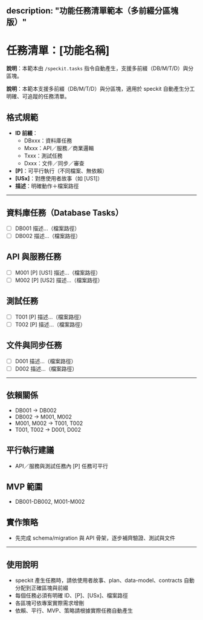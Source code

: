 description: "功能任務清單範本（多前綴分區塊版）"
---



# 任務清單：[功能名稱]

**說明**：本範本由 `/speckit.tasks` 指令自動產生，支援多前綴（DB/M/T/D）與分區塊。

**說明**：本範本支援多前綴（DB/M/T/D）與分區塊，適用於 speckit 自動產生分工明確、可追蹤的任務清單。

## 格式規範
- **ID 前綴**：
  - DBxxx：資料庫任務
  - Mxxx：API／服務／商業邏輯
  - Txxx：測試任務
  - Dxxx：文件／同步／審查
- **[P]**：可平行執行（不同檔案、無依賴）
- **[USx]**：對應使用者故事（如 [US1]）
- **描述**：明確動作＋檔案路徑

---


## 資料庫任務（Database Tasks）
- [ ] DB001 描述...（檔案路徑）
- [ ] DB002 描述...（檔案路徑）

## API 與服務任務
- [ ] M001 [P] [US1] 描述...（檔案路徑）
- [ ] M002 [P] [US2] 描述...（檔案路徑）

## 測試任務
- [ ] T001 [P] 描述...（檔案路徑）
- [ ] T002 [P] 描述...（檔案路徑）

## 文件與同步任務
- [ ] D001 描述...（檔案路徑）
- [ ] D002 描述...（檔案路徑）

---


## 依賴關係
- DB001 → DB002
- DB002 → M001, M002
- M001, M002 → T001, T002
- T001, T002 → D001, D002


## 平行執行建議
- API／服務與測試任務內 [P] 任務可平行


## MVP 範圍
- DB001-DB002, M001-M002


## 實作策略
- 先完成 schema/migration 與 API 骨架，逐步補齊驗證、測試與文件

---


## 使用說明
- speckit 產生任務時，請依使用者故事、plan、data-model、contracts 自動分配到正確區塊與前綴
- 每個任務必須有明確 ID、[P]、[USx]、檔案路徑
- 各區塊可依專案實際需求增刪
- 依賴、平行、MVP、策略請根據實際任務自動產生



